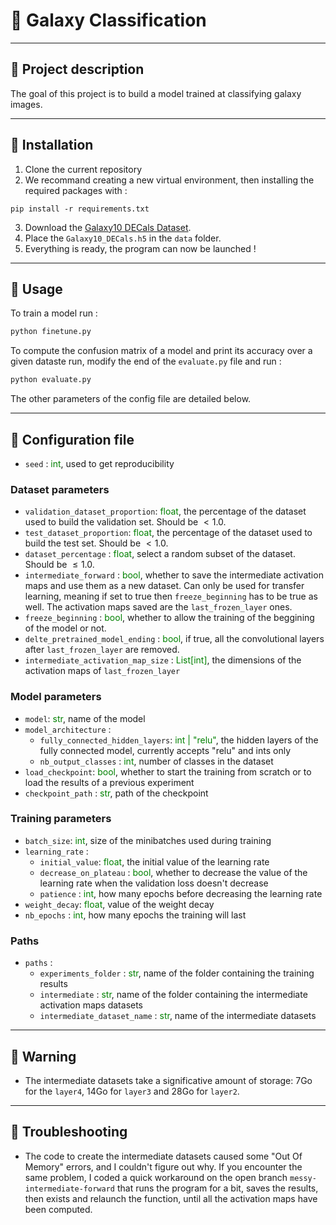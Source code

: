 # :telescope: Galaxy Classification
---

## :paperclip: Project description

The goal of this project is to build a model trained at classifying galaxy images.

---

## :hammer: Installation
1. Clone the current repository
2. We recommand creating a new virtual environment, then installing the required packages with : 
```
pip install -r requirements.txt
```
3. Download the [Galaxy10 DECals Dataset](https://astronn.readthedocs.io/en/latest/galaxy10.html).
4. Place the `Galaxy10_DECals.h5` in the `data` folder.
5. Everything is ready, the program can now be launched !


---
## :ferris_wheel: Usage

To train a model run :
```bash
python finetune.py
```
To compute the confusion matrix of a model and print its accuracy over a given dataste run, modify the end of the `evaluate.py` file and run : 
```bash
python evaluate.py
```

The other parameters of the config file are detailed below. 

---
## :art: Configuration file 

- `seed` : <font color='green'>int</font>, used to get reproducibility

### Dataset parameters
- `validation_dataset_proportion`: <font color='green'>float</font>, the percentage of the dataset used to build the validation set. Should be $<1.0$.
- `test_dataset_proportion`: <font color='green'>float</font>, the percentage of the dataset used to build the test set. Should be $<1.0$.
- `dataset_percentage` : <font color='green'>float</font>, select a random subset of the dataset. Should be $\leq 1.0$.
- `intermediate_forward` : <font color='green'>bool</font>, whether to save the intermediate activation maps and use them as a new dataset. Can only be used for transfer learning, meaning if set to true then `freeze_beginning` has to be true as well. The activation maps saved are the `last_frozen_layer` ones. 
- `freeze_beginning` :  <font color='green'>bool</font>, whether to allow the training of the beggining of the model or not.
- `delte_pretrained_model_ending` : <font color='green'>bool</font>, if true, all the convolutional layers after `last_frozen_layer` are removed.
- `intermediate_activation_map_size` : <font color='green'>List[int]</font>, the dimensions of the activation maps of `last_frozen_layer`

### Model parameters
- `model`:  <font color='green'>str</font>, name of the model
- `model_architecture` : 
    - `fully_connected_hidden_layers`: <font color='green'>int | "relu"</font>, the hidden layers of the fully connected model, currently accepts "relu" and ints only
    - `nb_output_classes` : <font color='green'>int</font>, number of classes in the dataset
- `load_checkpoint`: <font color='green'>bool</font>, whether to start the training from scratch or to load the results of a previous experiment
- `checkpoint_path` : <font color='green'>str</font>, path of the checkpoint

### Training parameters
- `batch_size`:  <font color='green'>int</font>, size of the minibatches used during training
- `learning_rate` : 
    - `initial_value`: <font color='green'>float</font>, the initial value of the learning rate
    - `decrease_on_plateau` : <font color='green'>bool</font>, whether to decrease the value of the learning rate when the validation loss doesn't decrease
    - `patience` :  <font color='green'>int</font>, how many epochs before decreasing the learning rate
- `weight_decay`: <font color='green'>float</font>, value of the weight decay
- `nb_epochs` : <font color='green'>int</font>, how many epochs the training will last

### Paths
- `paths` : 
    - `experiments_folder` : <font color='green'>str</font>, name of the folder containing the training results
    - `intermediate` : <font color='green'>str</font>, name of the folder containing the intermediate activation maps datasets 
    - `intermediate_dataset_name` : <font color='green'>str</font>, name of the intermediate datasets


---
## :rotating_light: Warning

- The intermediate datasets take a significative amount of storage: 7Go for the `layer4`, 14Go for `layer3` and 28Go for `layer2`.

---
## :japanese_ogre: Troubleshooting

- The code to create the intermediate datasets caused some "Out Of Memory" errors, and I couldn't figure out why. If you encounter the same problem, I coded a quick workaround on the open branch `messy-intermediate-forward` that runs the program for a bit, saves the results, then exists and relaunch the function, until all the activation maps have been computed. 
